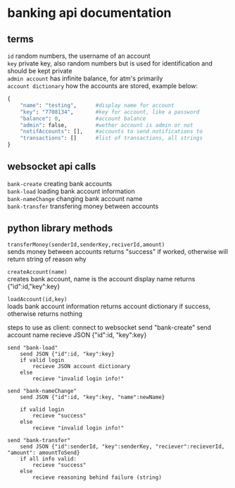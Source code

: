 # banking api documentation

## terms
`id` random numbers, the username of an account<br />
`key` private key, also random numbers but is used for identification and should be kept private<br />
`admin account` has infinite balance, for atm's primarily<br />
`account dictionary` how the accounts are stored, example below:
```python
{
    "name": "testing",      #display name for account
    "key": "7708134",       #key for account, like a password
    "balance": 0,           #account balance
    "admin": false,         #wether account is admin or not
    "notifAccounts": [],    #accounts to send notifications to
    "transactions": []      #list of transactions, all strings
}
```

## websocket api calls
`bank-create` creating bank accounts<br />
`bank-load` loading bank account information<br />
`bank-nameChange` changing bank account name<br />
`bank-transfer` transfering money between accounts

## python library methods
`transferMoney(senderId,senderKey,reciverId,amount)`<br />
sends money between accounts
returns "success" if worked, otherwise will return string of reason why

`createAccount(name)`<br />
creates bank account, name is the account display name
returns {"id":id,"key":key}

`loadAccount(id,key)`<br />
loads bank account information
returns account dictionary if success, otherwise returns nothing


steps to use as client:
connect to websocket
    send "bank-create"
        send account name
        recieve JSON {"id":id, "key":key}

    send "bank-load"
        send JSON {"id":id, "key":key}
        if valid login
            recieve JSON account dictionary
        else
            recieve "invalid login info!"

    send "bank-nameChange"
        send JSON {"id":id, "key":key, "name":newName}
        
        if valid login 
            recieve "success"
        else
            recieve "invalid login info!"

    send "bank-transfer"
        send JSON {"id":senderId, "key":senderKey, "reciever":recieverId, "amount": amountToSend}
        if all info valid:
            recieve "success"
        else
            recieve reasoning behind failure (string)